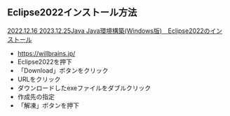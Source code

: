 ## Eclipse2022インストール方法
[2022.12.16 2023.12.25Java
Java環境構築(Windows版)　Eclipse2022のインストール](https://www.techfun.co.jp/services/magazine/java/windows-eclipse-install-2022.html)


- https://willbrains.jp/
- Eclipse2022を押下
- 「Download」ボタンをクリック
- URLをクリック
- ダウンロードしたexeファイルをダブルクリック
- 作成先の指定
- 「解凍」ボタンを押下